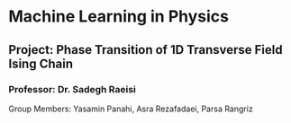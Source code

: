 # Machine Learning in Physics

## Project: Phase Transition of 1D Transverse Field Ising Chain

### Professor: Dr. Sadegh Raeisi

Group Members:
Yasamin Panahi, Asra Rezafadaei, Parsa Rangriz
